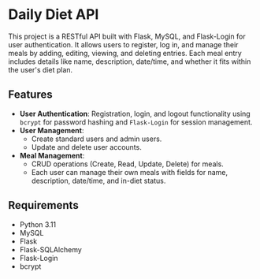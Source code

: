 # Daily Diet API

This project is a RESTful API built with Flask, MySQL, and Flask-Login for user authentication. It allows users to register, log in, and manage their meals by adding, editing, viewing, and deleting entries. Each meal entry includes details like name, description, date/time, and whether it fits within the user's diet plan.

## Features

- **User Authentication**: Registration, login, and logout functionality using `bcrypt` for password hashing and `Flask-Login` for session management.
- **User Management**: 
  - Create standard users and admin users.
  - Update and delete user accounts.
- **Meal Management**: 
  - CRUD operations (Create, Read, Update, Delete) for meals.
  - Each user can manage their own meals with fields for name, description, date/time, and in-diet status.
  
## Requirements

- Python 3.11
- MySQL
- Flask
- Flask-SQLAlchemy
- Flask-Login
- bcrypt
